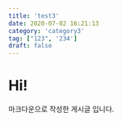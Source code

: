 ```yaml
---
title: 'test3'
date: 2020-07-02 16:21:13
category: 'category3'
tag: ["123", '234']
draft: false
---
```

    
# Hi!
    
마크다운으로 작성한 게시글 입니다.